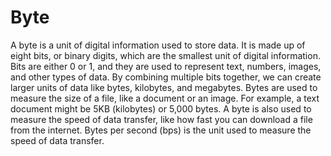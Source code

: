 # Byte

A byte is a unit of digital information used to store data. It is made up of eight bits, or binary digits, which are the smallest unit of digital information. Bits are either 0 or 1, and they are used to represent text, numbers, images, and other types of data. By combining multiple bits together, we can create larger units of data like bytes, kilobytes, and megabytes. Bytes are used to measure the size of a file, like a document or an image. For example, a text document might be 5KB (kilobytes) or 5,000 bytes. A byte is also used to measure the speed of data transfer, like how fast you can download a file from the internet. Bytes per second (bps) is the unit used to measure the speed of data transfer.
